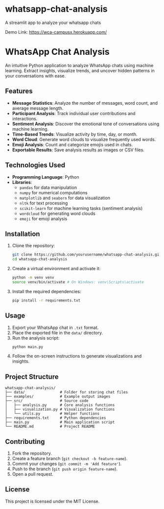 # whatsapp-chat-analysis
A streamlit app to analyze your whatsapp chats

Demo Link: https://wca-campusx.herokuapp.com/


# WhatsApp Chat Analysis

An intuitive Python application to analyze WhatsApp chats using machine learning. Extract insights, visualize trends, and uncover hidden patterns in your conversations with ease.

## Features

- **Message Statistics**: Analyze the number of messages, word count, and average message length.
- **Participant Analysis**: Track individual user contributions and interactions.
- **Sentiment Analysis**: Discover the emotional tone of conversations using machine learning.
- **Time-Based Trends**: Visualize activity by time, day, or month.
- **Word Cloud**: Generate word clouds to visualize frequently used words.
- **Emoji Analysis**: Count and categorize emojis used in chats.
- **Exportable Results**: Save analysis results as images or CSV files.

## Technologies Used

- **Programming Language**: Python
- **Libraries**:
  - `pandas` for data manipulation
  - `numpy` for numerical computations
  - `matplotlib` and `seaborn` for data visualization
  - `nltk` for text processing
  - `scikit-learn` for machine learning tasks (sentiment analysis)
  - `wordcloud` for generating word clouds
  - `emoji` for emoji analysis

## Installation

1. Clone the repository:
   ```bash
   git clone https://github.com/yourusername/whatsapp-chat-analysis.git
   cd whatsapp-chat-analysis
   ```

2. Create a virtual environment and activate it:
   ```bash
   python -m venv venv
   source venv/bin/activate # On Windows: venv\Scripts\activate
   ```

3. Install the required dependencies:
   ```bash
   pip install -r requirements.txt
   ```

## Usage

1. Export your WhatsApp chat in `.txt` format.
2. Place the exported file in the `data/` directory.
3. Run the analysis script:
   ```bash
   python main.py
   ```
4. Follow the on-screen instructions to generate visualizations and insights.
## Project Structure

```
whatsapp-chat-analysis/
├── data/                # Folder for storing chat files
├── examples/            # Example output images
├── src/                 # Source code
│   ├── analysis.py      # Core analysis functions
│   ├── visualization.py # Visualization functions
│   └── utils.py         # Helper functions
├── requirements.txt     # Python dependencies
├── main.py              # Main application script
└── README.md            # Project README
```

## Contributing

1. Fork the repository.
2. Create a feature branch (`git checkout -b feature-name`).
3. Commit your changes (`git commit -m 'Add feature'`).
4. Push to the branch (`git push origin feature-name`).
5. Open a pull request.

## License

This project is licensed under the MIT License.
